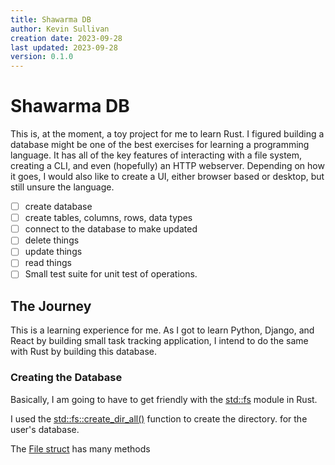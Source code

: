 ```yaml
---
title: Shawarma DB
author: Kevin Sullivan
creation date: 2023-09-28
last updated: 2023-09-28
version: 0.1.0
---
```


# Shawarma DB

This is, at the moment, a toy project for me to learn Rust.
I figured building a database might be one of the best exercises for learning a programming language.
It has all of the key features of interacting with a file system, creating a CLI, and even (hopefully) an HTTP webserver.
Depending on how it goes, I would also like to create a UI, either browser based or desktop, but still unsure the language. 

+ [ ] create database
+ [ ] create tables, columns, rows, data types
+ [ ] connect to the database to make updated
+ [ ] delete things
+ [ ] update things
+ [ ] read things
+ [ ] Small test suite for unit test of operations. 

## The Journey

This is a learning experience for me. As I got to learn Python, Django, and React by building small task tracking application, I intend to do the same with Rust by building this database. 

### Creating the Database

Basically, I am going to have to get friendly with the [std::fs](https://doc.rust-lang.org/std/fs/index.html) module in Rust. 

I used the [std::fs::create_dir_all()](https://doc.rust-lang.org/std/fs/fn.create_dir.html) function to create the directory. for the user's database.

The [File struct](https://doc.rust-lang.org/std/fs/struct.File.html) has many methods
